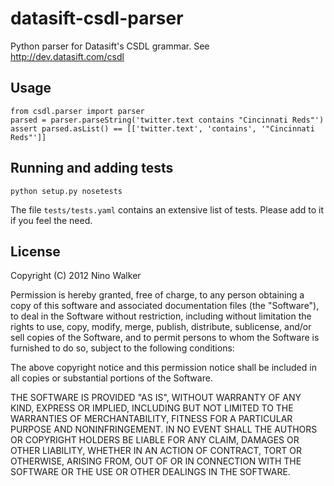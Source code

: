 datasift-csdl-parser
====================

Python parser for Datasift's CSDL grammar. See http://dev.datasift.com/csdl

Usage
-----

    from csdl.parser import parser
    parsed = parser.parseString('twitter.text contains "Cincinnati Reds"')
    assert parsed.asList() == [['twitter.text', 'contains', '"Cincinnati Reds"']]

Running and adding tests
------------------------

    python setup.py nosetests
    
The file `tests/tests.yaml` contains an extensive list of tests. Please add to it if you feel the need.

License
-------

Copyright (C) 2012 Nino Walker

Permission is hereby granted, free of charge, to any person obtaining a copy of this software and associated documentation files (the "Software"), to deal in the Software without restriction, including without limitation the rights to use, copy, modify, merge, publish, distribute, sublicense, and/or sell copies of the Software, and to permit persons to whom the Software is furnished to do so, subject to the following conditions:

The above copyright notice and this permission notice shall be included in all copies or substantial portions of the Software.

THE SOFTWARE IS PROVIDED "AS IS", WITHOUT WARRANTY OF ANY KIND, EXPRESS OR IMPLIED, INCLUDING BUT NOT LIMITED TO THE WARRANTIES OF MERCHANTABILITY, FITNESS FOR A PARTICULAR PURPOSE AND NONINFRINGEMENT. IN NO EVENT SHALL THE AUTHORS OR COPYRIGHT HOLDERS BE LIABLE FOR ANY CLAIM, DAMAGES OR OTHER LIABILITY, WHETHER IN AN ACTION OF CONTRACT, TORT OR OTHERWISE, ARISING FROM, OUT OF OR IN CONNECTION WITH THE SOFTWARE OR THE USE OR OTHER DEALINGS IN THE SOFTWARE.
